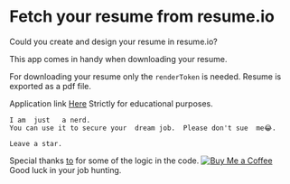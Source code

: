 # Fetch your resume  from resume.io 
Could you create and design your resume in resume.io? 

This  app comes  in  handy  when  downloading  your  resume. 

For  downloading your resume only the  `renderToken` is  needed.
Resume  is  exported as a pdf file.

Application link [Here](https://resumeio2pdfdownload.streamlit.app)
Strictly  for  educational purposes.
```
I am  just   a nerd.
You can use it to secure your  dream job.  Please don't sue  me😂.

Leave a star.
```
Special thanks  [to](https://github.com/felipeall) for some  of  the  logic in the  code.
[![Buy Me a Coffee](https://www.buymeacoffee.com/assets/img/custom_images/orange_img.png)](https://buymeacoffee.com/wambugu)
Good  luck in your  job hunting.
